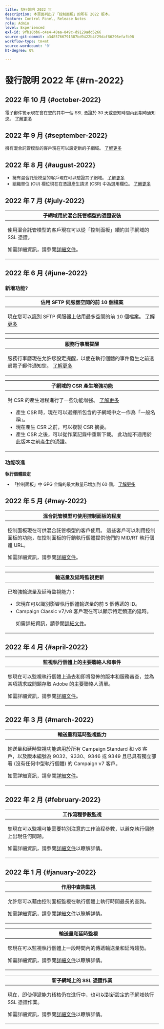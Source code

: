 ```yaml
---
title: 發行說明 2022 年
description: 本頁面列出了「控制面板」的所有 2022 版本。
feature: Control Panel, Release Notes
role: Admin
level: Experienced
exl-id: 9fb18bb6-c4e4-48aa-849c-d9129add5266
source-git-commit: a3485766791387bd9422b4f29daf86296efafb98
workflow-type: tm+mt
source-wordcount: '0'
ht-degree: 0%

---
```


# 發行說明 2022 年 {#rn-2022}

## 2022 年 10 月 {#october-2022}

電子郵件警示現在會在您的其中一個 SSL 憑證於 30 天或更短時間內到期時通知您。 [了解更多](../performance-monitoring/using/email-alerting.md)

## 2022 年 9 月 {#september-2022}

擁有混合託管模型的客戶現在可以設定新的子網域。 [了解更多](../subdomains-certificates/using/setting-up-new-subdomain.md)

## 2022 年 8 月 {#august-2022}

* 擁有混合託管模型的客戶現在可以驗證其子網域。 [了解更多](../subdomains-certificates/using/monitoring-subdomains.md)
* 組織單位 (OU) 欄位現在在憑證產生請求 (CSR) 中為選用欄位。 [了解更多](../subdomains-certificates/using/renewing-subdomain-certificate.md)

## 2022 年 7 月 {#july-2022}

<table>
<thead>
<tr>
<th><strong>子網域用於混合託管模型的憑證安裝</strong><br/></th>
</tr>
</thead>
<tbody>
<tr>
<td>
<p><p>使用混合託管模型的客戶現在可以從「控制面板」續約其子網域的 SSL 憑證。</p><p>如需詳細資訊，請參閱<a href="../subdomains-certificates/using/renewing-subdomain-certificate.md">詳細文件</a>。</p>
</td>
</tr>
</tbody>
</table>

## 2022 年 6 月 {#june-2022}

### 新增功能?

<table>
<thead>
<tr>
<th><strong>佔用 SFTP 伺服器空間的前 10 個檔案</strong><br/></th>
</tr>
</thead>
<tbody>
<tr>
<td>
<p>現在您可以識別 SFTP 伺服器上佔用最多空間的前 10 個檔案。 <a href="../sftp/using/sftp-storage-management.md">了解更多</a></p>
</td>
</tr>
</tbody>
</table>

<table>
<thead>
<tr>
<th><strong>服務行事曆提醒</strong><br/></th>
</tr>
</thead>
<tbody>
<tr>
<td>
<p>服務行事曆現在允許您設定提醒，以便在執行個體的事件發生之前透過電子郵件通知您。 <a href="../service-events/service-events.md">了解更多</a></p>
</td>
</tr>
</tbody>
</table>

<table>
<thead>
<tr>
<th><strong>子網域的 CSR 產生增強功能</strong><br/></th>
</tr>
</thead>
<tbody>
<tr>
<td>
<p>對 CSR 的產生過程進行了一些功能增強。 <a href="../subdomains-certificates/using/renewing-subdomain-certificate.md">了解更多</a></p><ul><li>產生 CSR 時，現在可以選擇所包含的子網域中之一作為「一般名稱」。</li><li>現在產生 CSR 之前，可以複製 CSR 摘要。</li><li>產生 CSR 之後，可以從作業記錄中重新下載。 此功能不適用於此版本之前產生的憑證。</li></ul><p>

</td>
</tr>
</tbody>
</table>

### 功能改進

**執行個體設定**

* 「控制面板」中 GPG 金鑰的最大數量已增加到 60 個。 [了解更多](../instances-settings/using/gpg-keys-management.md)

## 2022 年 5 月 {#may-2022}

<table>
<thead>
<tr>
<th><strong>混合託管模型可使用控制面板的程度</strong><br/></th>
</tr>
</thead>
<tbody>
<tr>
<td>
<p>控制面板現在可供混合託管模型的客戶使用。 這些客戶可以利用控制面板的功能，在控制面板的行銷執行個體提供他們的 MID/RT 執行個體 URL。 </p><p>如需詳細資訊，請參閱<a href="../instances-settings/using/external-accounts.md">詳細文件</a>。</p>
</td>
</tr>
</tbody>
</table>

<table>
<thead>
<tr>
<th><strong>輸送量及延時監視更新</strong><br/></th>
</tr>
</thead>
<tbody>
<tr>
<td>
<p>已增強輸送量及延時監視能力：<ul><li>您現在可以識別影響執行個體輸送量的前 5 個傳遞的 ID。</li><li>Campaign Classic v7/v8 客戶現在可以顯示特定頻道的延時。</p></li><p>如需詳細資訊，請參閱<a href="../performance-monitoring/using/throughputs-latencies.md">詳細文件</a>。</p>
</td>
</tr>
</tbody>
</table>


## 2022 年 4 月 {#april-2022}

<table>
<thead>
<tr>
<th><strong>監視執行個體上的主要聯絡人和事件</strong><br/></th>
</tr>
</thead>
<tbody>
<tr>
<td>
<p>您現在可以監視執行個體上過去和即將發佈的版本和服務審查，並為某項請求或問題存取 Adobe 的主要聯絡人清單。 </p><p>如需詳細資訊，請參閱<a href="../service-events/service-events.md">詳細文件</a>。</p>
</td>
</tr>
</tbody>
</table>

## 2022 年 3 月 {#march-2022}

<table>
<thead>
<tr>
<th><strong>輸送量和延時監視能力</strong><br/></th>
</tr>
</thead>
<tbody>
<tr>
<td>
<p>輸送量和延時監視功能適用於所有 Campaign Standard 和 v8 客戶，以及版本編號為 9032、9330、9346 或 9349 且已具有獨立部署 (沒有任何中型執行個體) 的 Campaign v7 客戶。</p><p>如需詳細資訊，請參閱<a href="../performance-monitoring/using/throughputs-latencies.md">詳細文件</a>。</p>
</td>
</tr>
</tbody>
</table>

## 2022 年 2 月 {#february-2022}

<table>
<thead>
<tr>
<th><strong>工作流程參數監視</strong><br/></th>
</tr>
</thead>
<tbody>
<tr>
<td>
<p>您現在可以監視可能需要特別注意的工作流程參數，以避免執行個體上出現任何問題。  </p><p>如需詳細資訊，請參閱<a href="../performance-monitoring/using/workflow-monitoring.md">詳細文件</a>以瞭解詳情。</p>
</td>
</tr>
</tbody>
</table>

## 2022 年 1 月 {#january-2022}

<table>
<thead>
<tr>
<th><strong>作用中查詢監視</strong><br/></th>
</tr>
</thead>
<tbody>
<tr>
<td>
<p>允許您可以藉由控制面板監視在執行個體上執行時間最長的查詢。 </p><p>如需詳細資訊，請參閱<a href="../performance-monitoring/using/database-active-queries.md">詳細文件</a>以瞭解詳情。</p>
</td>
</tr>
</tbody>
</table>

<table>
<thead>
<tr>
<th><strong>輸送量和延時監視</strong><br/></th>
</tr>
</thead>
<tbody>
<tr>
<td>
<p>您現在可以監視執行個體上一段時間內的傳遞輸送量和延時趨勢。 </p><p>如需詳細資訊，請參閱<a href="../performance-monitoring/using/throughputs-latencies.md">詳細文件</a>以瞭解詳情。</p>
</td>
</tr>
</tbody>
</table>

<table>
<thead>
<tr>
<th><strong>新子網域上的 SSL 憑證作業</strong><br/></th>
</tr>
</thead>
<tbody>
<tr>
<td>
<p>現在，即使傳遞能力稽核仍在進行中，也可以對新設定的子網域執行 SSL 憑證作業。</p><p>如需詳細資訊，請參閱<a href="../subdomains-certificates/using/renewing-subdomain-certificate.md">詳細文件</a>以瞭解詳情。</p>
</td>
</tr>
</tbody>
</table>
